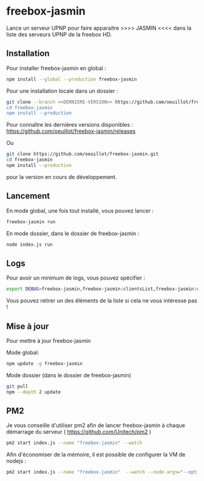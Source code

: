 freebox-jasmin
=======================

Lance un serveur UPNP pour faire apparaitre >>>> JASMIN <<<< dans la liste des serveurs UPNP de la freebox HD.

Installation
---

Pour installer freebox-jasmin en global :

```bash
npm install --global --production freebox-jasmin
```

Pour une installation locale dans un dossier :

```bash
git clone --branch <<DERNIERE-VERSION>> https://github.com/oeuillot/freebox-jasmin.git
cd freebox-jasmin
npm install --production
```

Pour connaître les dernières versions disponibles :
https://github.com/oeuillot/freebox-jasmin/releases

Ou

```bash
git clone https://github.com/oeuillot/freebox-jasmin.git
cd freebox-jasmin
npm install --production
```

pour la version en cours de développement.

Lancement
---

En mode global, une fois tout installé, vous pouvez lancer :

```bash
freebox-jasmin run
```

En mode dossier, dans le dossier de freebox-jasmin :

```bash
node index.js run
```

Logs
----
Pour avoir un minimum de logs, vous pouvez spécifier :

```bash
export DEBUG=freebox-jasmin,freebox-jasmin:clientsList,freebox-jasmin:upnp,freebox-qml-run
```

Vous pouvez retirer un des éléments de la liste si cela ne vous intéresse pas !


Mise à jour
---
Pour mettre à jour freebox-jasmin

Mode global:
```bash
npm update -g freebox-jasmin
```

Mode dossier (dans le dossier de freebox-jasmin)
```bash
git pull
npm --depth 2 update 
```


PM2
---

Je vous conseille d'utiliser pm2 afin de lancer freebox-jasmin à chaque démarrage du serveur ( https://github.com/Unitech/pm2 )

```sh
pm2 start index.js --name "freebox-jasmin" --watch 
```

Afin d'économiser de la mémoire, il est possible de configurer la VM de nodejs :


```sh
pm2 start index.js --name "freebox-jasmin"  --watch --node-args="--optimize_for_size --max_old_space_size=460 --gc_interval=100 --always_compact --max_executable_size=64 --gc_global"
```


